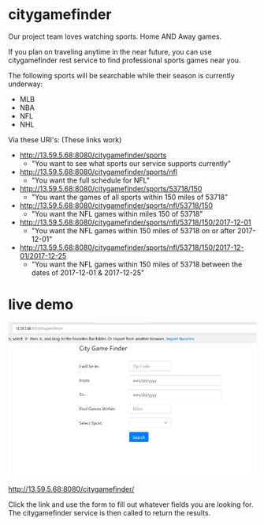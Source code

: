 # citygamefinder
Our project team loves watching sports. Home AND Away games. 

If you plan on traveling anytime in the near future, you can use citygamefinder rest service to find professional sports games near you.

The following sports will be searchable while their season is currently underway:
* MLB
* NBA
* NFL
* NHL

Via these URI's: (These links work)
* http://13.59.5.68:8080/citygamefinder/sports
  - "You want to see what sports our service supports currently"
* http://13.59.5.68:8080/citygamefinder/sports/nfl
  - "You want the full schedule for NFL"
* http://13.59.5.68:8080/citygamefinder/sports/53718/150
  - "You want the games of all sports within 150 miles of 53718"
* http://13.59.5.68:8080/citygamefinder/sports/nfl/53718/150
  - "You want the NFL games within miles 150 of 53718"
* http://13.59.5.68:8080/citygamefinder/sports/nfl/53718/150/2017-12-01
  - "You want the NFL games within 150 miles of 53718 on or after 2017-12-01"
* http://13.59.5.68:8080/citygamefinder/sports/nfl/53718/150/2017-12-01/2017-12-25
  - "You want the NFL games within 150 miles of 53718 between the dates of 2017-12-01 & 2017-12-25"
  

# live demo

![demo](images/demo.PNG)

http://13.59.5.68:8080/citygamefinder/


Click the link and use the form to fill out whatever fields you are looking for. The citygamefinder service is then called to return the results.




